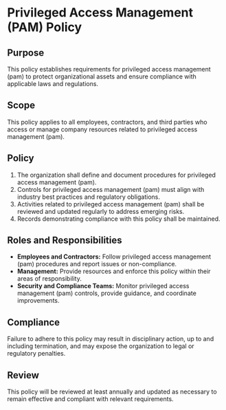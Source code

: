 # Privileged Access Management (PAM) Policy

## Purpose
This policy establishes requirements for privileged access management (pam) to protect organizational assets and ensure compliance with applicable laws and regulations.

## Scope
This policy applies to all employees, contractors, and third parties who access or manage company resources related to privileged access management (pam).

## Policy
1. The organization shall define and document procedures for privileged access management (pam).
2. Controls for privileged access management (pam) must align with industry best practices and regulatory obligations.
3. Activities related to privileged access management (pam) shall be reviewed and updated regularly to address emerging risks.
4. Records demonstrating compliance with this policy shall be maintained.

## Roles and Responsibilities
- **Employees and Contractors:** Follow privileged access management (pam) procedures and report issues or non-compliance.
- **Management:** Provide resources and enforce this policy within their areas of responsibility.
- **Security and Compliance Teams:** Monitor privileged access management (pam) controls, provide guidance, and coordinate improvements.

## Compliance
Failure to adhere to this policy may result in disciplinary action, up to and including termination, and may expose the organization to legal or regulatory penalties.

## Review
This policy will be reviewed at least annually and updated as necessary to remain effective and compliant with relevant requirements.
